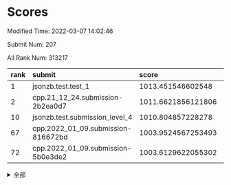 # Scores

Modified Time: 2022-03-07 14:02:46

Submit Num: 207

All Rank Num: 313217

| rank |               submit               |       score        |       sigma        | pk_num |
| :--- | :--------------------------------- | :----------------- | :----------------- | :----- |
| 1    | jsonzb.test.test_1                 | 1013.451546602548  | 0.8408114059631574 | 6052   |
| 2    | cpp.21_12_24.submission-2b2ea0d7   | 1011.6621856121806 | 0.797992561549721  | 6052   |
| 10   | jsonzb.test.submission_level_4     | 1010.804857228278  | 0.79512027292426   | 6051   |
| 67   | cpp.2022_01_09.submission-816672bd | 1003.9524567253493 | 0.7190813909054737 | 6054   |
| 72   | cpp.2022_01_09.submission-5b0e3de2 | 1003.6129622055302 | 0.7281468511115703 | 6056   |


<details>
<summary>全部</summary>

| rank |                 submit                 |       score        |       sigma        | pk_num |
| :--- | :------------------------------------- | :----------------- | :----------------- | :----- |
| 1    | jsonzb.test.test_1                     | 1013.451546602548  | 0.8408114059631574 | 6052   |
| 2    | cpp.21_12_24.submission-2b2ea0d7       | 1011.6621856121806 | 0.797992561549721  | 6052   |
| 3    | gobigger.level_3.submission_level_3_44 | 1011.4442857675552 | 0.7673073959152373 | 6057   |
| 4    | gobigger.level_3.submission_level_3_38 | 1011.1073120155519 | 0.7646971344799712 | 6054   |
| 5    | gobigger.level_3.submission_level_3_42 | 1011.0545053697334 | 0.7836394425925366 | 6052   |
| 6    | gobigger.level_3.submission_level_3_39 | 1010.9386704826157 | 0.7714532922095514 | 6055   |
| 7    | gobigger.level_3.submission_level_3_22 | 1010.8757606331485 | 0.7736617841573755 | 6049   |
| 8    | gobigger.level_3.submission_level_3_13 | 1010.8460781751654 | 0.7593264728686474 | 6060   |
| 9    | gobigger.level_3.submission_level_3_41 | 1010.8188029357665 | 0.7596869498617627 | 6050   |
| 10   | jsonzb.test.submission_level_4         | 1010.804857228278  | 0.79512027292426   | 6051   |
| 11   | gobigger.level_3.submission_level_3_21 | 1010.7171230176841 | 0.7906646305539597 | 6045   |
| 12   | gobigger.level_3.submission_level_3_6  | 1010.6809953790245 | 0.7431704940895264 | 6060   |
| 13   | gobigger.level_3.submission_level_3_10 | 1010.6549495286994 | 0.7599093349404489 | 6052   |
| 14   | gobigger.level_3.submission_level_3_19 | 1010.5975591290136 | 0.7372897109784027 | 6048   |
| 15   | gobigger.level_3.submission_level_3_17 | 1010.5948379085835 | 0.7533269540724049 | 6054   |
| 16   | gobigger.level_3.submission_level_3_45 | 1010.5083130491882 | 0.7583834435677737 | 6054   |
| 17   | gobigger.level_3.submission_level_3_36 | 1010.4479208483759 | 0.769894528249265  | 6054   |
| 18   | gobigger.level_3.submission_level_3_16 | 1010.4111453348495 | 0.7637594433521651 | 6051   |
| 19   | gobigger.level_3.submission_level_3_46 | 1010.3648372791746 | 0.7409339556589094 | 6051   |
| 20   | gobigger.level_3.submission_level_3_29 | 1010.3503614191213 | 0.7580314124422343 | 6055   |
| 21   | gobigger.level_3.submission_level_3_4  | 1010.3079954357308 | 0.7871445199310704 | 6053   |
| 22   | gobigger.level_3.submission_level_3_49 | 1010.2292513766029 | 0.7365217813480349 | 6056   |
| 23   | gobigger.level_3.submission_level_3_11 | 1010.1939613434141 | 0.7683788565206153 | 6049   |
| 24   | gobigger.level_3.submission_level_3_1  | 1010.1678885461498 | 0.7805551548200631 | 6050   |
| 25   | gobigger.level_3.submission_level_3_9  | 1009.9547454875908 | 0.7607170247311514 | 6052   |
| 26   | gobigger.level_3.submission_level_3_25 | 1009.8645601519814 | 0.7559950840059866 | 6053   |
| 27   | gobigger.level_3.submission_level_3_26 | 1009.8540740179084 | 0.7390920466049383 | 6051   |
| 28   | gobigger.level_3.submission_level_3_35 | 1009.7974109296979 | 0.744003290183887  | 6053   |
| 29   | gobigger.level_3.submission_level_3_31 | 1009.7834552577181 | 0.7557967084976567 | 6046   |
| 30   | gobigger.level_3.submission_level_3_40 | 1009.654918912008  | 0.7461590645772055 | 6052   |
| 31   | gobigger.level_3.submission_level_3_14 | 1009.6281645215266 | 0.7652616056240285 | 6055   |
| 32   | gobigger.level_3.submission_level_3_8  | 1009.6247865797219 | 0.7721811838734334 | 6057   |
| 33   | gobigger.level_3.submission_level_3_37 | 1009.6111206519412 | 0.7542367426360694 | 6050   |
| 34   | gobigger.level_3.submission_level_3_43 | 1009.5598346684418 | 0.740303319977727  | 6052   |
| 35   | gobigger.level_3.submission_level_3_48 | 1009.5561420643793 | 0.7577708682365838 | 6053   |
| 36   | gobigger.level_3.submission_level_3_12 | 1009.5507266457237 | 0.7484419274376314 | 6053   |
| 37   | gobigger.level_3.submission_level_3_15 | 1009.4296557751045 | 0.7384206020179559 | 6052   |
| 38   | gobigger.level_3.submission_level_3_18 | 1009.4211190017537 | 0.765722426303228  | 6054   |
| 39   | gobigger.level_3.submission_level_3_3  | 1009.4021012564159 | 0.7707892366338279 | 6055   |
| 40   | gobigger.level_3.submission_level_3_27 | 1009.3074889624095 | 0.7528838501841137 | 6058   |
| 41   | gobigger.level_3.submission_level_3_2  | 1009.2594984122463 | 0.7451789226274665 | 6056   |
| 42   | gobigger.level_3.submission_level_3_7  | 1009.2428552307779 | 0.7854559245992216 | 6052   |
| 43   | gobigger.level_3.submission_level_3_23 | 1009.0602106434534 | 0.7547286456109841 | 6053   |
| 44   | gobigger.level_3.submission_level_3_32 | 1008.9624371368031 | 0.725373568594309  | 6050   |
| 45   | gobigger.level_3.submission_level_3_34 | 1008.9579814494545 | 0.7377843232573735 | 6050   |
| 46   | gobigger.level_3.submission_level_3_0  | 1008.8645897936461 | 0.7615914447198061 | 6051   |
| 47   | gobigger.level_3.submission_level_3_30 | 1008.7588052360055 | 0.7390631519734031 | 6053   |
| 48   | gobigger.level_3.submission_level_3_28 | 1008.6247761531632 | 0.7431631309845337 | 6054   |
| 49   | gobigger.level_3.submission_level_3_24 | 1008.6082414500484 | 0.7472215298916811 | 6051   |
| 50   | gobigger.level_3.submission_level_3_33 | 1008.5857680354688 | 0.7351676523246728 | 6046   |
| 51   | gobigger.level_3.submission_level_3_47 | 1008.5279554513326 | 0.7430593094947986 | 6053   |
| 52   | gobigger.level_3.submission_level_3_20 | 1008.352591704205  | 0.7496325167074773 | 6055   |
| 53   | gobigger.level_3.submission_level_3_5  | 1007.7719051967488 | 0.7425345193043372 | 6050   |
| 54   | gobigger.level_1.submission_level_1_10 | 1005.2616307618023 | 0.717044491778049  | 6055   |
| 55   | gobigger.level_1.submission_level_1_47 | 1004.9439832462386 | 0.7352990274436406 | 6052   |
| 56   | gobigger.level_1.submission_level_1_49 | 1004.4014927565312 | 0.7197792362393047 | 6052   |
| 57   | gobigger.level_1.submission_level_1_29 | 1004.3024649953169 | 0.7217185888395545 | 6053   |
| 58   | gobigger.level_1.submission_level_1_14 | 1004.1904910776846 | 0.7223413257454865 | 6053   |
| 59   | gobigger.level_1.submission_level_1_34 | 1004.1238484442509 | 0.7127456798291433 | 6049   |
| 60   | gobigger.level_1.submission_level_1_36 | 1004.1232711684661 | 0.7275666626678392 | 6054   |
| 61   | gobigger.level_1.submission_level_1_0  | 1004.0166016807318 | 0.6970613478224448 | 6053   |
| 62   | gobigger.level_1.submission_level_1_24 | 1003.9965283240587 | 0.7231714458017331 | 6056   |
| 63   | gobigger.level_1.submission_level_1_8  | 1003.9840393003295 | 0.7088850971553372 | 6045   |
| 64   | gobigger.level_1.submission_level_1_23 | 1003.9833012534457 | 0.7159659901728794 | 6060   |
| 65   | gobigger.level_1.submission_level_1_22 | 1003.9768185506537 | 0.7071937057091624 | 6048   |
| 66   | gobigger.level_1.submission_level_1_13 | 1003.9588371231349 | 0.7117014213647128 | 6053   |
| 67   | cpp.2022_01_09.submission-816672bd     | 1003.9524567253493 | 0.7190813909054737 | 6054   |
| 68   | gobigger.level_1.submission_level_1_41 | 1003.8736506414634 | 0.7068565830643255 | 6054   |
| 69   | gobigger.level_1.submission_level_1_38 | 1003.7219366831642 | 0.7164702860341576 | 6057   |
| 70   | gobigger.level_1.submission_level_1_20 | 1003.6588432731163 | 0.7258390145562416 | 6051   |
| 71   | gobigger.level_1.submission_level_1_40 | 1003.6201475320686 | 0.7117499143621724 | 6052   |
| 72   | cpp.2022_01_09.submission-5b0e3de2     | 1003.6129622055302 | 0.7281468511115703 | 6056   |
| 73   | gobigger.level_1.submission_level_1_30 | 1003.6076043894719 | 0.7165240875038318 | 6053   |
| 74   | gobigger.level_1.submission_level_1_18 | 1003.5721522937394 | 0.7124215250850886 | 6052   |
| 75   | gobigger.level_1.submission_level_1_39 | 1003.5719148578457 | 0.7213842228972696 | 6054   |
| 76   | gobigger.level_1.submission_level_1_26 | 1003.5268183080037 | 0.720052590213407  | 6055   |
| 77   | gobigger.level_1.submission_level_1_2  | 1003.4615100506254 | 0.7147928677619341 | 6052   |
| 78   | gobigger.level_1.submission_level_1_6  | 1003.4585670342211 | 0.7120449890102662 | 6052   |
| 79   | gobigger.level_1.submission_level_1_5  | 1003.4531566836599 | 0.7262240046380106 | 6056   |
| 80   | gobigger.level_1.submission_level_1_12 | 1003.4076298503892 | 0.7027601657045011 | 6052   |
| 81   | gobigger.level_1.submission_level_1_35 | 1003.2625172199995 | 0.7214304067774623 | 6051   |
| 82   | gobigger.level_1.submission_level_1_48 | 1003.2353852538073 | 0.7087593870511142 | 6049   |
| 83   | gobigger.level_1.submission_level_1_9  | 1003.2327214525319 | 0.719988786445697  | 6054   |
| 84   | gobigger.level_1.submission_level_1_44 | 1003.2235681177574 | 0.7193720936627765 | 6054   |
| 85   | gobigger.level_1.submission_level_1_27 | 1003.2178984725401 | 0.7135052551503379 | 6052   |
| 86   | gobigger.level_1.submission_level_1_31 | 1003.1607252811232 | 0.7206966801491894 | 6052   |
| 87   | gobigger.level_1.submission_level_1_17 | 1003.1289397998033 | 0.7108017328499605 | 6050   |
| 88   | gobigger.level_1.submission_level_1_1  | 1003.0753317501263 | 0.710808870151761  | 6050   |
| 89   | gobigger.level_1.submission_level_1_19 | 1003.0480918113119 | 0.7112780263018839 | 6052   |
| 90   | gobigger.level_1.submission_level_1_15 | 1002.9702409069915 | 0.7143941264896676 | 6047   |
| 91   | gobigger.level_1.submission_level_1_3  | 1002.9695848245658 | 0.7295872343853053 | 6055   |
| 92   | gobigger.level_1.submission_level_1_21 | 1002.9561470804849 | 0.715078529867779  | 6049   |
| 93   | gobigger.level_1.submission_level_1_43 | 1002.8379345946136 | 0.7175119935143274 | 6054   |
| 94   | gobigger.level_1.submission_level_1_25 | 1002.7934065933881 | 0.7152347779019764 | 6050   |
| 95   | gobigger.level_1.submission_level_1_42 | 1002.7817227613145 | 0.7044480169994184 | 6056   |
| 96   | gobigger.level_1.submission_level_1_32 | 1002.6891384609403 | 0.7094498962076242 | 6045   |
| 97   | gobigger.level_1.submission_level_1_45 | 1002.6291705637543 | 0.707001143173191  | 6050   |
| 98   | gobigger.level_1.submission_level_1_4  | 1002.3808301944898 | 0.7222548643881024 | 6055   |
| 99   | gobigger.level_1.submission_level_1_37 | 1002.3610114567479 | 0.7187787426629856 | 6054   |
| 100  | gobigger.level_1.submission_level_1_28 | 1002.2367108902129 | 0.7054795669317377 | 6052   |
| 101  | gobigger.level_1.submission_level_1_33 | 1002.1325231965039 | 0.7126214596637934 | 6050   |
| 102  | gobigger.level_1.submission_level_1_7  | 1001.909382516441  | 0.7042649056306992 | 6054   |
| 103  | gobigger.level_1.submission_level_1_46 | 1001.9076231272007 | 0.7231456886441592 | 6054   |
| 104  | gobigger.level_1.submission_level_1_11 | 1001.7257742013165 | 0.7074269865244804 | 6051   |
| 105  | gobigger.level_1.submission_level_1_16 | 1001.4105143078243 | 0.7129201194293677 | 6049   |
| 106  | gobigger.random.submission_random_33   | 997.356825668772   | 0.7035777728536668 | 6051   |
| 107  | gobigger.random.submission_random_42   | 997.2415917229818  | 0.6975272073291048 | 6057   |
| 108  | gobigger.random.submission_random_41   | 997.1184464463103  | 0.7044651936945572 | 6054   |
| 109  | gobigger.random.submission_random_17   | 996.8372984722189  | 0.7069694261152764 | 6057   |
| 110  | gobigger.random.submission_random_22   | 996.7956882354008  | 0.7166774927079264 | 6052   |
| 111  | gobigger.random.submission_random_32   | 996.6763424956928  | 0.7037729431684323 | 6052   |
| 112  | gobigger.random.submission_random_5    | 996.6493679562868  | 0.6996726229531592 | 6050   |
| 113  | gobigger.random.submission_random_30   | 996.6175557048325  | 0.7091444513173631 | 6051   |
| 114  | gobigger.random.submission_random_6    | 996.5549490511984  | 0.6929352181690507 | 6047   |
| 115  | gobigger.random.submission_random_23   | 996.549114027677   | 0.7177936367762894 | 6057   |
| 116  | gobigger.random.submission_random_39   | 996.4682770755638  | 0.7160335270464588 | 6051   |
| 117  | gobigger.random.submission_random_44   | 996.4627878008757  | 0.7109628985813785 | 6054   |
| 118  | gobigger.random.submission_random_13   | 996.406844392953   | 0.7028791962690353 | 6053   |
| 119  | gobigger.random.submission_random_27   | 996.4065630602862  | 0.7289322186838925 | 6055   |
| 120  | gobigger.random.submission_random_28   | 996.3087768484914  | 0.7017643852394634 | 6055   |
| 121  | gobigger.random.submission_random_11   | 996.2588733066382  | 0.7087940477759465 | 6050   |
| 122  | gobigger.random.submission_random_7    | 996.2359311509321  | 0.7165783746463534 | 6052   |
| 123  | gobigger.random.submission_random_40   | 996.1831170417713  | 0.6996531109078885 | 6052   |
| 124  | gobigger.random.submission_random_25   | 996.1762657040985  | 0.7145026047190765 | 6050   |
| 125  | gobigger.random.submission_random_8    | 996.1123265464656  | 0.7183436935640674 | 6052   |
| 126  | gobigger.random.submission_random_36   | 996.0964767056629  | 0.7055632107369927 | 6051   |
| 127  | gobigger.random.submission_random_18   | 996.0909227013551  | 0.7087821354950382 | 6053   |
| 128  | gobigger.random.submission_random_20   | 996.0652996250803  | 0.7042513875523857 | 6053   |
| 129  | gobigger.random.submission_random_10   | 996.0592447242894  | 0.7100606886394354 | 6052   |
| 130  | gobigger.random.submission_random_31   | 996.0571863355137  | 0.7115491716919246 | 6045   |
| 131  | gobigger.random.submission_random_3    | 996.0405785003973  | 0.7135019637531672 | 6052   |
| 132  | gobigger.random.submission_random_14   | 996.035419967613   | 0.7183814261977727 | 6059   |
| 133  | gobigger.random.submission_random_46   | 995.932054744758   | 0.7163146741263682 | 6057   |
| 134  | gobigger.random.submission_random_16   | 995.8959231706939  | 0.7022234222408438 | 6051   |
| 135  | gobigger.random.submission_random_38   | 995.8686906562082  | 0.7169695499307759 | 6054   |
| 136  | gobigger.random.submission_random_1    | 995.8052764244603  | 0.7155817060058203 | 6052   |
| 137  | gobigger.random.submission_random_34   | 995.7020347652107  | 0.7198078575481341 | 6049   |
| 138  | gobigger.random.submission_random_15   | 995.6994124822887  | 0.7115154032628628 | 6049   |
| 139  | gobigger.random.submission_random_45   | 995.5643555493981  | 0.7020113497951574 | 6054   |
| 140  | gobigger.random.submission_random_29   | 995.503263658696   | 0.7146083890820366 | 6049   |
| 141  | gobigger.random.submission_random_35   | 995.5021109766045  | 0.7102141256467641 | 6056   |
| 142  | gobigger.random.submission_random_48   | 995.4973670031465  | 0.7233705797710535 | 6047   |
| 143  | gobigger.random.submission_random_9    | 995.4852930998078  | 0.7234822770590307 | 6056   |
| 144  | gobigger.random.submission_random_49   | 995.4609849413259  | 0.7132642207914901 | 6049   |
| 145  | gobigger.random.submission_random_2    | 995.4231534071363  | 0.7078253153242172 | 6049   |
| 146  | gobigger.random.submission_random_37   | 995.3268739739359  | 0.7241267541889078 | 6053   |
| 147  | gobigger.random.submission_random_43   | 995.298714676154   | 0.6990931359721929 | 6054   |
| 148  | gobigger.random.submission_random_4    | 995.2227565995489  | 0.7080126676623796 | 6052   |
| 149  | gobigger.random.submission_random_47   | 995.2106713877504  | 0.7095087238493135 | 6046   |
| 150  | gobigger.random.submission_random_0    | 995.2058872597858  | 0.7116802934515374 | 6053   |
| 151  | gobigger.random.submission_random_24   | 995.1960864621853  | 0.7152764825546929 | 6049   |
| 152  | gobigger.random.submission_random_21   | 995.1859503061635  | 0.6954297640744911 | 6055   |
| 153  | gobigger.random.submission_random_26   | 995.0065419407701  | 0.7179173906333284 | 6048   |
| 154  | gobigger.level_2.submission_level_2_25 | 994.9969349067721  | 0.7317160393065031 | 6054   |
| 155  | gobigger.random.submission_random_12   | 994.7589606535579  | 0.7102414187673407 | 6053   |
| 156  | gobigger.random.submission_random_19   | 994.348895215982   | 0.708705835840086  | 6051   |
| 157  | gobigger.level_2.submission_level_2_32 | 994.3150767630568  | 0.7210355849695399 | 6059   |
| 158  | gobigger.level_2.submission_level_2_34 | 994.1206445559865  | 0.7274606385863729 | 6046   |
| 159  | gobigger.level_2.submission_level_2_15 | 993.8031607033557  | 0.745550298934483  | 6052   |
| 160  | gobigger.level_2.submission_level_2_45 | 993.6692745595631  | 0.7342435824189917 | 6048   |
| 161  | gobigger.level_2.submission_level_2_30 | 993.5967062462362  | 0.7215347021116812 | 6054   |
| 162  | gobigger.level_2.submission_level_2_5  | 993.5103458071886  | 0.7259384463077453 | 6052   |
| 163  | gobigger.level_2.submission_level_2_33 | 993.3314267991933  | 0.7537442222174462 | 6056   |
| 164  | gobigger.level_2.submission_level_2_10 | 993.2634850159053  | 0.7287585263912234 | 6055   |
| 165  | gobigger.level_2.submission_level_2_28 | 993.119501108202   | 0.7567751612753715 | 6054   |
| 166  | gobigger.level_2.submission_level_2_22 | 993.0782799941574  | 0.745863624966872  | 6055   |
| 167  | gobigger.level_2.submission_level_2_43 | 992.883465411849   | 0.7309720466945746 | 6050   |
| 168  | gobigger.level_2.submission_level_2_42 | 992.8452651917421  | 0.7321913311604723 | 6051   |
| 169  | gobigger.level_2.submission_level_2_38 | 992.7750370304708  | 0.7498829411672582 | 6056   |
| 170  | gobigger.level_2.submission_level_2_16 | 992.773898955561   | 0.7405020635211194 | 6056   |
| 171  | gobigger.level_2.submission_level_2_7  | 992.7301235522301  | 0.7288376183350858 | 6054   |
| 172  | gobigger.level_2.submission_level_2_24 | 992.6143653167628  | 0.7464607160100903 | 6054   |
| 173  | gobigger.level_2.submission_level_2_19 | 992.5549048600853  | 0.7307959384387664 | 6055   |
| 174  | gobigger.level_2.submission_level_2_14 | 992.5035446592387  | 0.7374709097272013 | 6052   |
| 175  | gobigger.level_2.submission_level_2_11 | 992.4462687459197  | 0.7362323110139344 | 6055   |
| 176  | gobigger.level_2.submission_level_2_47 | 992.4282927673677  | 0.7335140033451917 | 6051   |
| 177  | gobigger.level_2.submission_level_2_2  | 992.3702851521524  | 0.7526280203271097 | 6058   |
| 178  | gobigger.level_2.submission_level_2_1  | 992.3657023658649  | 0.736878939417181  | 6054   |
| 179  | gobigger.level_2.submission_level_2_17 | 992.3159955767943  | 0.7693375204079785 | 6051   |
| 180  | gobigger.level_2.submission_level_2_36 | 992.2570395764881  | 0.7566930642270436 | 6053   |
| 181  | gobigger.level_2.submission_level_2_26 | 992.2343035948844  | 0.734442251982548  | 6051   |
| 182  | gobigger.level_2.submission_level_2_23 | 992.2231391483086  | 0.7360542774706775 | 6052   |
| 183  | gobigger.level_2.submission_level_2_0  | 992.2107918046476  | 0.7648147612627452 | 6055   |
| 184  | gobigger.level_2.submission_level_2_21 | 992.0811552380164  | 0.7508628811000186 | 6052   |
| 185  | gobigger.level_2.submission_level_2_13 | 992.0679551487099  | 0.7533435902378876 | 6054   |
| 186  | gobigger.level_2.submission_level_2_48 | 992.0613591609311  | 0.7383519703626193 | 6055   |
| 187  | gobigger.level_2.submission_level_2_31 | 991.9649647149954  | 0.7372716984539546 | 6051   |
| 188  | gobigger.level_2.submission_level_2_44 | 991.9640667451572  | 0.7491601372737609 | 6051   |
| 189  | gobigger.level_2.submission_level_2_18 | 991.9293986059674  | 0.7580621856692336 | 6051   |
| 190  | gobigger.level_2.submission_level_2_20 | 991.8197139230833  | 0.7389600045474416 | 6053   |
| 191  | gobigger.level_2.submission_level_2_4  | 991.751812169167   | 0.7514810712370716 | 6058   |
| 192  | gobigger.level_2.submission_level_2_6  | 991.7130446679155  | 0.7537830399696589 | 6056   |
| 193  | gobigger.level_2.submission_level_2_46 | 991.6103878816468  | 0.7525137292068476 | 6050   |
| 194  | gobigger.level_2.submission_level_2_39 | 991.5718955418442  | 0.7495748180684968 | 6051   |
| 195  | gobigger.level_2.submission_level_2_29 | 991.54627076434    | 0.7493225209116445 | 6052   |
| 196  | gobigger.level_2.submission_level_2_12 | 991.5168617758534  | 0.738447822335141  | 6057   |
| 197  | gobigger.level_2.submission_level_2_49 | 991.4904076885763  | 0.7323572442544173 | 6049   |
| 198  | gobigger.level_2.submission_level_2_41 | 991.4622273182994  | 0.7304865304127313 | 6054   |
| 199  | gobigger.level_2.submission_level_2_9  | 991.4524229254808  | 0.7453366069589703 | 6057   |
| 200  | gobigger.level_2.submission_level_2_3  | 991.3940501872609  | 0.747361889102569  | 6055   |
| 201  | gobigger.level_2.submission_level_2_8  | 991.3754856004448  | 0.7601875139116558 | 6053   |
| 202  | gobigger.level_2.submission_level_2_35 | 991.1345971585012  | 0.745091121751438  | 6051   |
| 203  | gobigger.level_2.submission_level_2_27 | 990.6701334923083  | 0.7477480407981065 | 6053   |
| 204  | gobigger.level_2.submission_level_2_37 | 990.6647950753187  | 0.763683483616664  | 6050   |
| 205  | gobigger.level_2.submission_level_2_40 | 990.4313131528168  | 0.7619206754538834 | 6053   |
| 206  | gobigger.none.submission_none_1        | 977.971881438991   | 1.2878368759034515 | 6049   |
| 207  | gobigger.none.submission_none_0        | 977.117712033471   | 1.4439339851197868 | 6054   |

</details>